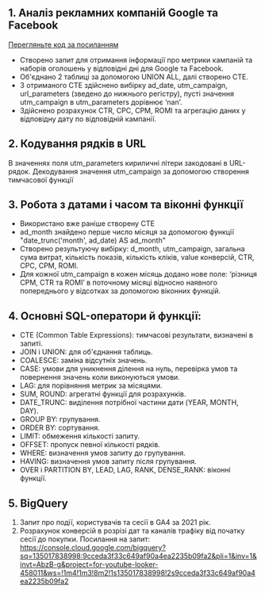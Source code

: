 ##  1. Аналіз рекламних компаній Google та Facebook
[Перегляньте код за посиланням](https://github.com/RomanHresko/SQL/blob/main/SQL)

- Створено запит для отримання інформації про метрики кампаній та наборів оголошень у відповідні дні для Google та Facebook.
- Об'єднано 2 таблиці за допомогою UNION ALL, далі створено CTE.
- З отриманого CTE здійснено вибірку ad_date, utm_campaign, url_parameters (зведено до нижнього регістру), пусті значення  utm_campaign в utm_parameters дорівнює ‘nan’.
- Здійснено розрахунок CTR, CPC, CPM, ROMI та агрегацію даних у відповідну дату по відповідній кампанії. 

## 2. Кодування рядків в URL
В значеннях поля utm_parameters кириличні літери закодовані в URL-рядок. Декодування значення utm_campaign за допомогою створення тимчасової функції

## 3. Робота з датами і часом та віконні функції
- Використано вже раніше створену CTE
- ad_month знайдено перше число місяця за допомогою функції "date_trunc('month', ad_date) AS ad_month"
-  Створено результуючу вибірку: d_month, utm_campaign, загальна сума витрат, кількість показів, кількість кліків, value конверсій, CTR, CPC, CPM, ROMI.
-  Для кожної utm_campaign в кожен місяць додано нове поле: ‘різниця CPM, CTR та ROMI’  в поточному місяці відносно наявного попереднього у відсотках за допомогою віконних функцій.

## 4. Основні SQL-оператори й функції:
- CTE (Common Table Expressions): тимчасові результати, визначені в запиті.
- JOIN і UNION: для об'єднання таблиць.
- COALESCE: заміна відсутніх значень.
- CASE: умови для уникнення ділення на нуль, перевірка умов та повернення значень коли виконуються умови.
- LAG: для порівняння метрик за місяцями.
- SUM, ROUND: агрегатні функції для розрахунків.
- DATE_TRUNC: виділення потрібної частини дати (YEAR, MONTH, DAY).
- GROUP BY: групування.
- ORDER BY: сортування.
- LIMIT: обмеження кількості запиту.
- OFFSET: пропуск певної кількості рядків.
- WHERE: визначення умов запиту до групування.
- HAVING: визначення умов запиту після групування.
- OVER  і PARTITION BY, LEAD, LAG, RANK, DENSE_RANK: віконні функції.




## 5. BigQuery 
1. Запит про події, користувачів та сесії в GA4 за 2021 рік.
2. Розрахунок конверсій в розрізі дат та каналів трафіку від початку сесії до покупки.
   Посилання на запит:
https://console.cloud.google.com/bigquery?sq=135017838998:9cceda3f33c649af90a4ea2235b09fa2&pli=1&inv=1&invt=AbzB-g&project=for-youtube-looker-458011&ws=!1m4!1m3!8m2!1s135017838998!2s9cceda3f33c649af90a4ea2235b09fa2
